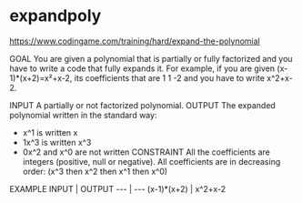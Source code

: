 # expandpoly
https://www.codingame.com/training/hard/expand-the-polynomial

GOAL
You are given a polynomial that is partially or fully factorized and you have to write a code that fully expands it.
For example, if you are given (x-1)*(x+2)=x²+x-2, its coefficients that are 1 1 -2 and you have to write x^2+x-2.

INPUT
A partially or not factorized polynomial.
OUTPUT
The expanded polynomial written in the standard way:
* x^1 is written x
* 1x^3 is written x^3
* 0x^2 and x^0 are not written
CONSTRAINT
All the coefficients are integers (positive, null or negative).
All coefficients are in decreasing order: (x^3 then x^2 then x^1 then x^0)

EXAMPLE
 INPUT | OUTPUT 
 --- | --- 
(x-1)*(x+2) | x^2+x-2
